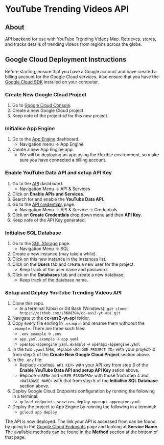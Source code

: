 # YouTube Trending Videos API

## About
API backend for use with YouTube Trending Videos Map. Retrieves, stores, and tracks details of trending videos from regions across the globe.

## Google Cloud Deployment Instructions
Before starting, ensure that you have a Google account and have created a billing account for the Google Cloud services. Also ensure that you have the [Google Cloud SDK](https://cloud.google.com/sdk/) installed on your computer.

### Create New Google Cloud Project
1. Go to [Google Cloud Console](https://console.cloud.google.com).
2. Create a new Google Cloud project.
3. Keep note of the project-id for this new project.

### Initialise App Engine
1. Go to the [App Engine](https://console.cloud.google.com/appengine) dashboard.
     - Navigation menu -> App Engine
2. Create a new App Engine app.
     - We will be deploying an app using the Flexible environment, so make sure you have connected a billing account.
     
### Enable YouTube Data API and setup API Key
1. Go to the [API](https://console.cloud.google.com/apis) dashboard.
     - Navigation Menu -> API & Services
2. Click on **Enable APIs and Services**.
3. Search for and enable the **YouTube Data API**.
4. Go to the [API credentials](https://console.cloud.google.com/apis/credentials) page.
     - Navigation Menu -> API & Service -> Credentials
5. Click on **Create Credentials** drop down menu and then **API Key**.
6. Keep note of the API Key generated.

### Initialise SQL Database
1. Go to the [SQL Storage](https://console.cloud.google.com/sql) page.
    - Navigation Menu -> SQL
2. Create a new instance (may take a while).
3. Click on this new instance in the instances list.
4. Click on the **Users** tab and create a new user for the project.
    - Keep track of the user name and password.
5. Click on the **Databases** tab and create a new database.
    - Keep track of the database name.
    
### Setup and Deploy YouTube Trending Videos API
1. Clone this repo.
    - In a terminal (Unix) or Git Bash (Windows): `git clone https://github.com/s3688394/cc-ass2-yt-api.git`
2. Navigate to the **cc-ass2-yt-api** folder.
3. Copy every file ending in `.example` and rename them withoout the `.example`. There are three such files:
    - `.env_example` -> `.env`
    - `app.yaml.example` -> `app.yaml`
    - `openapi-appengine.yaml.example` -> `openapi-appengine.yaml`
4. In the two `.yaml` files, replace `<GCLOUD PROJECT ID>` with your project-id from step 3 of the **Create New Google Cloud Project** section above.
5. In the `.env` file:
    - Replace `<YOUTUBE API KEY>` with your API key from step 6 of the **Enable YouTube Data API and setup API Key** setion above.
    - Replace `<USER>` and `<USER PASSWORD>` with those from step 4 and `<DATABASE NAME>` with that from step 5 of the **Initialise SQL Database** section above.
6. Deploy Google Cloud Endpoints configuration by running the following in a terminal:
    - `gcloud endpoints services deploy openapi-appengine.yaml`
7. Deploy the project to App Engine by running the following in a terminal:
    - `gcloud app deploy`

The API is now deployed. The link your API is accessed from can be found by going to the [Google Cloud Endpoints](https://console.cloud.google.com/endpoints) page and looking at **Service Name**. The available methods can be found in the **Method** section at the bottom of that page.

